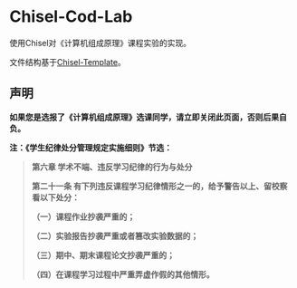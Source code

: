 # Chisel-Cod-Lab

使用Chisel对《计算机组成原理》课程实验的实现。

文件结构基于[Chisel-Template](https://github.com/freechipsproject/chisel-template.git)。

## 声明

**如果您是选报了《计算机组成原理》选课同学，请立即关闭此页面，否则后果自负。**

**注：《学生纪律处分管理规定实施细则》节选：**

>**第六章 学术不端、违反学习纪律的行为与处分**
>
>**第二十一条 有下列违反课程学习纪律情形之一的，给予警告以上、留校察看以下处分：**
>
> **（一）课程作业抄袭严重的；**
>
> **（二）实验报告抄袭严重或者篡改实验数据的；**
>
> **（三）期中、期末课程论文抄袭严重的；**
>
> **（四）在课程学习过程中严重弄虚作假的其他情形。**
